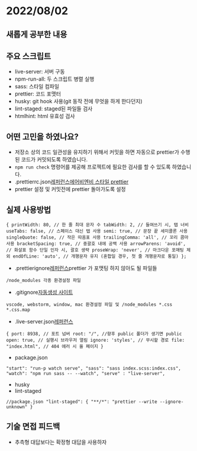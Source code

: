 # 2022/08/02

## 새롭게 공부한 내용

## 주요 스크립트

- live-server: 서버 구동
- npm-run-all: 두 스크립트 병렬 실행
- sass: 스타일 컴파일
- prettier: 코드 포맷터
- husky: git hook 사용(git 동작 전에 무엇을 하게 한다던지)
- lint-staged: staged된 파일들 검사
- htmlhint: html 유효성 검사

## **어떤 고민을 하였나요?**

- 저장소 상의 코드 일관성을 유지하기 위해서 커밋을 하면 자동으로 prettier가 수행된 코드가 커밋되도록 하였습니다.
- `npm run check` 명령어를 제공해 프로젝트에 필요한 검사를 할 수 있도록 하였습니다.
- .prettierrc.json[레퍼런스](https://prettier.io/docs/en/install.html)[에어비엔비 스타일 prettier](https://techwell.wooritech.com/docs/tools/prettier/prettier-eslint-airbnb/)
- prettier 설정 및 커밋전에 prettier 돌아가도록 설정

## 실제 사용방법

`{
  printWidth: 80, // 한 줄 최대 문자 수
  tabWidth: 2, // 들여쓰기 시, 탭 너비
  useTabs: false, // 스페이스 대신 탭 사용
  semi: true, // 문장 끝 세미콜론 사용
  singleQuote: false, // 작은 따옴표 사용
  trailingComma: 'all', // 꼬리 콤마 사용
  bracketSpacing: true, // 중괄호 내에 공백 사용
  arrowParens: 'avoid', // 화살표 함수 단일 인자 시, 괄호 생략
  proseWrap: 'never', // 마크다운 포매팅 제외
  endOfLine: 'auto', // 개행문자 유지 (혼합일 경우, 첫 줄 개행문자로 통일)
};`

- .prettierignore[레퍼런스](https://prettier.io/docs/en/install.html)prettier 가 포맷팅 하지 않아도 될 파일들

`/node_modules
각종 환경설정 파일`

- .gitignore[자동생성 사이트](https://www.toptal.com/developers/gitignore)

`vscode, webstorm, window, mac 환경설정 파일 및
/node_modules
*.css 
*.css.map`

- .live-server.json[레퍼런스](https://www.npmjs.com/package/live-server)

`{
	port: 8938, // 포트 넘버
	root: "/", //향후 public 폴더가 생기면 public
	open: true, // 실행시 브라우저 열림
	ignore: 'styles', // 무시할 경로
	file: "index.html", // 404 에러 시 올 페이지
}`

- package.json

`"start": "run-p watch serve",
"sass": "sass index.scss:index.css",
"watch": "npm run sass -- --watch",
"serve" : "live-server",`

- husky
- lint-staged

`//package.json
"lint-staged": {
    "**/*": "prettier --write --ignore-unknown"
  }`

## 기술 면접 피드백

- 추측형 대답보다는 확정형 대답을 사용하자
